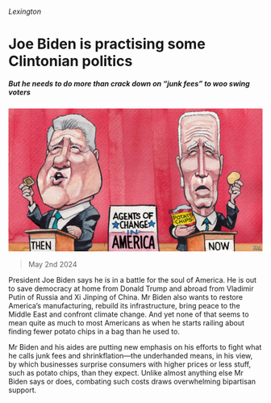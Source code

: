 ###### Lexington

# Joe Biden is practising some Clintonian politics 

##### But he needs to do more than crack down on “junk fees” to woo swing voters 

![image](images/20240504_USD000.jpg) 

> May 2nd 2024 

President Joe Biden says he is in a battle for the soul of America. He is out to save democracy at home from Donald Trump and abroad from Vladimir Putin of Russia and Xi Jinping of China. Mr Biden also wants to restore America’s manufacturing, rebuild its infrastructure, bring peace to the Middle East and confront climate change. And yet none of that seems to mean quite as much to most Americans as when he starts railing about finding fewer potato chips in a bag than he used to. 

Mr Biden and his aides are putting new emphasis on his efforts to fight what he calls junk fees and shrinkflation—the underhanded means, in his view, by which businesses surprise consumers with higher prices or less stuff, such as potato chips, than they expect. Unlike almost anything else Mr Biden says or does, combating such costs draws overwhelming bipartisan support. 

